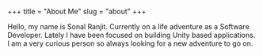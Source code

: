 +++
title = "About Me"
slug = "about"
+++

Hello, my name is Sonal Ranjit. Currently on a life adventure as a Software Developer.
Lately I have been focused on building Unity based applications. I am a very curious person
so always looking for a new adventure to go on.

